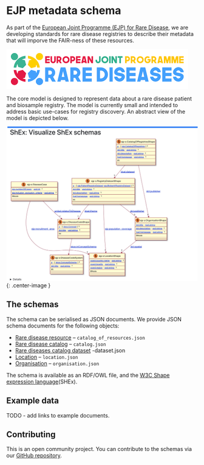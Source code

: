 # EJP metadata schema

As part of the [European Joint Programme (EJP) for Rare Disease](http://www.ejprarediseases.org), we are developing standards for rare disease registries to describe their metadata that will imporve the FAIR-ness of these resources.

![schema](ejp.jpg)


The core model is designed to represent data about a rare disease patient and biosample registry. The model is currently small and intended to address basic use-cases for registry discovery. An abstract view of the model is depicted below.

![schema](shex.jpg){: .center-image }

## The schemas

The schema can be serialised as JSON documents. We provide JSON schema documents  for the following objects:


- [Rare disease resource](./catalog_of_resources.md) – `catalog_of_resources.json`
- [Rare disease catalog](./catalog.md) – `catalog.json`
- [Rare diseases catalog dataset](./dataset.md) -dataset.json
- [Location](./location.md) – `location.json`
- [Organisation](./organisation.md) – `organisation.json`

The schema is available as an RDF/OWL file, and the [W3C Shape expression language](metadata_model.shex)(SHEx).

## Example data

TODO - add links to example documents.

## Contributing

This is an open community project. You can contribute to the schemas via our [GitHub repository](http://github.com/ejp-rd-vp/resource-metadata-schema).
